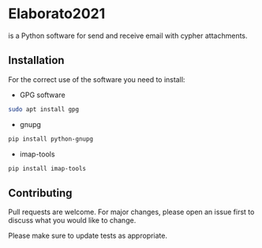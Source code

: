 # Elaborato2021
is a Python software for send and receive email with cypher attachments.

## Installation

For the correct use of the software you need to install:

- GPG software

```bash
sudo apt install gpg
```
- gnupg

```bash
pip install python-gnupg
```
- imap-tools

```bash
pip install imap-tools
```

## Contributing
Pull requests are welcome. For major changes, please open an issue first to discuss what you would like to change.

Please make sure to update tests as appropriate.
